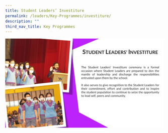 ```yaml
---
title: Student Leaders’ Investiture
permalink: /leaders/Key-Programmes/investiture/
description: ""
third_nav_title: Key Programmes
---
```



![](/images/vetted-Investiture-1536x864.jpg)

![]()